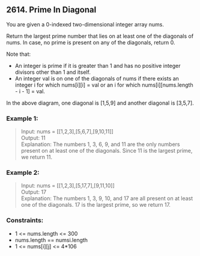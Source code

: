 ## 2614. Prime In Diagonal
You are given a 0-indexed two-dimensional integer array nums.

Return the largest prime number that lies on at least one of the diagonals of nums. In case, no prime is present on any of the diagonals, return 0.

Note that:

- An integer is prime if it is greater than 1 and has no positive integer divisors other than 1 and itself.
- An integer val is on one of the diagonals of nums if there exists an integer i for which nums[i][i] = val or an i for which nums[i][nums.length - i - 1] = val.


In the above diagram, one diagonal is [1,5,9] and another diagonal is [3,5,7].

### Example 1:

> Input: nums = [[1,2,3],[5,6,7],[9,10,11]]<br/>
> Output: 11<br/>
> Explanation: The numbers 1, 3, 6, 9, and 11 are the only numbers present on at least one of the diagonals. Since 11 is the largest prime, we return 11.

### Example 2:

> Input: nums = [[1,2,3],[5,17,7],[9,11,10]]<br/>
> Output: 17<br/>
> Explanation: The numbers 1, 3, 9, 10, and 17 are all present on at least one of the diagonals. 17 is the largest prime, so we return 17.
 
### Constraints:

- 1 <= nums.length <= 300
- nums.length == numsi.length
- 1 <= nums[i][j] <= 4*106